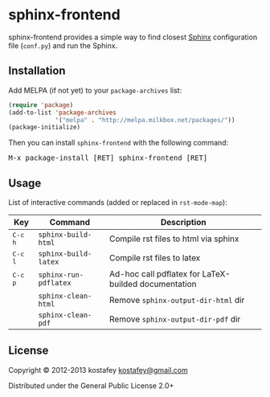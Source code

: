 # sphinx-frontend

sphinx-frontend provides a simple way to find closest
[Sphinx](http://sphinx-doc.org/) configuration file (`conf.py`) and run the
Sphinx.

## Installation

Add MELPA (if not yet) to your `package-archives` list:

```lisp
(require 'package)
(add-to-list 'package-archives
             '("melpa" . "http://melpa.milkbox.net/packages/"))
(package-initialize)
```

Then you can install `sphinx-frontend` with the following command:

<kbd>M-x package-install [RET] sphinx-frontend [RET]</kbd>

## Usage

List of interactive commands (added or replaced in `rst-mode-map`):

 Key              | Command               | Description                                          
------------------|-----------------------|------------------------------------------------------
 <kbd>C-c h</kbd> | `sphinx-build-html`   | Compile rst files to html via sphinx                 
 <kbd>C-c l</kbd> | `sphinx-build-latex`  | Compile rst files to latex                           
 <kbd>C-c p</kbd> | `sphinx-run-pdflatex` | Ad-hoc call pdflatex for LaTeX-builded documentation 
                  | `sphinx-clean-html`   | Remove `sphinx-output-dir-html` dir
                  | `sphinx-clean-pdf`    | Remove `sphinx-output-dir-pdf` dir

## License

Copyright © 2012-2013 kostafey <kostafey@gmail.com>

Distributed under the General Public License 2.0+
